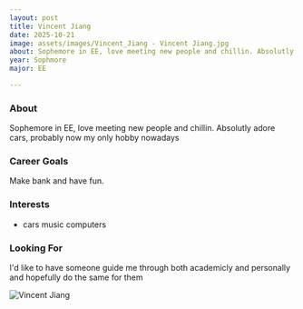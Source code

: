 ```yaml
---
layout: post
title: Vincent Jiang
date: 2025-10-21
image: assets/images/Vincent_Jiang - Vincent Jiang.jpg
about: Sophemore in EE, love meeting new people and chillin. Absolutly adore cars, probably now my only hobby nowadays
year: Sophmore
major: EE

---
```


### About

Sophemore in EE, love meeting new people and chillin. Absolutly adore cars, probably now my only hobby nowadays

### Career Goals

Make bank and have fun.

### Interests

- cars 
music
computers

### Looking For

I'd like to have someone guide me through both academicly and personally and hopefully do the same for them
<div class="text-center my-5">
    <img src="https://sase-drexel.github.io/mentorship-2025/assets/images/Vincent_Jiang - Vincent Jiang.jpg" alt="Vincent Jiang" class="rounded post-img" />
</div>
